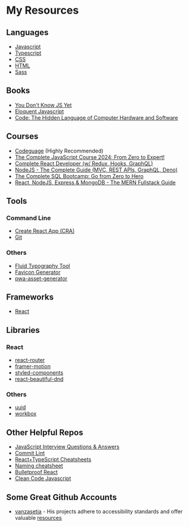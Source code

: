 # My Resources

## Languages

- [Javascript](https://developer.mozilla.org/en-US/docs/Web/JavaScript)
- [Typescript](https://www.typescriptlang.org/docs/)
- [CSS](https://developer.mozilla.org/en-US/docs/Web/CSS)
- [HTML](https://developer.mozilla.org/en-US/docs/Learn/Getting_started_with_the_web/HTML_basics)
- [Sass](https://sass-lang.com/documentation/)

## Books

- [You Don't Know JS Yet](https://github.com/getify/You-Dont-Know-JS?tab=readme-ov-file)
- [Eloquent Javascript](https://eloquentjavascript.net/)
- [Code: The Hidden Language of Computer Hardware and Software](https://www.amazon.com/Code-Language-Computer-Hardware-Software/dp/0735611319)

## Courses

- [Codeguage](https://www.codeguage.com/) (Highly Recommended)
- [The Complete JavaScript Course 2024: From Zero to Expert!](https://www.udemy.com/course/the-complete-javascript-course/)
- [Complete React Developer (w/ Redux, Hooks, GraphQL)](https://www.udemy.com/course/complete-react-developer-zero-to-mastery/)
- [NodeJS - The Complete Guide (MVC, REST APIs, GraphQL, Deno)]()
- [The Complete SQL Bootcamp: Go from Zero to Hero](https://www.udemy.com/course/the-complete-sql-bootcamp/)
- [React, NodeJS, Express & MongoDB - The MERN Fullstack Guide](https://www.udemy.com/course/react-nodejs-express-mongodb-the-mern-fullstack-guide/)

## Tools

### Command Line

- [Create React App (CRA)](https://create-react-app.dev/)
- [Git](https://git-scm.com/book/en/v2/Getting-Started-The-Command-Line)

### Others 

- [Fluid Typography Tool](https://fluidtypography.com/)
- [Favicon Generator](https://realfavicongenerator.net/)
- [pwa-asset-generator](https://github.com/elegantapp/pwa-asset-generator)

## Frameworks

- [React](https://react.dev/)

## Libraries

### React

- [react-router](https://reactrouter.com/en/main)
- [framer-motion](https://www.framer.com/motion/animation/)
- [styled-components](https://styled-components.com/)
- [react-beautiful-dnd](https://github.com/atlassian/react-beautiful-dnd)

### Others 

- [uuid](https://github.com/uuidjs/uuid)
- [workbox](https://github.com/GoogleChrome/workbox)

## Other Helpful Repos

- [JavaScript Interview Questions & Answers](https://github.com/sudheerj/javascript-interview-questions)
- [Commit Lint](https://github.com/conventional-changelog/commitlint)
- [React+TypeScript Cheatsheets](https://github.com/typescript-cheatsheets/react)
- [Naming cheatsheet](https://github.com/kettanaito/naming-cheatsheet)
- [Bulletproof React](https://github.com/alan2207/bulletproof-react)
- [Clean Code Javascript](https://github.com/ryanmcdermott/clean-code-javascript)
## Some Great Github Accounts

- [vanzasetia](https://github.com/vanzasetia) -
His projects adhere to accessibility standards and offer valuable [resources](https://github.com/vanzasetia/officelite-coming-soon-site/blob/main/docs/README.md)
